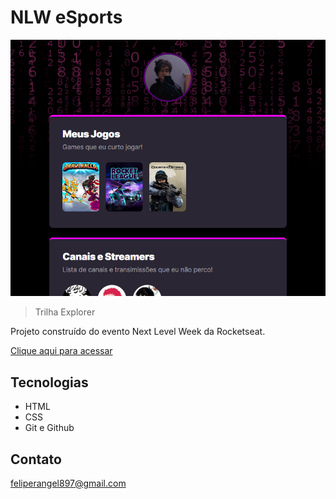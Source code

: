 # NLW eSports

![preview](./.github/preview.png)

> Trilha Explorer

Projeto construído do evento Next Level Week da Rocketseat.

[Clique aqui para acessar](www.felpoio.github.io/NLW)

## Tecnologias

- HTML
- CSS
- Git e Github

## Contato

feliperangel897@gmail.com
